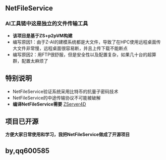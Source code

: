 ## NetFileService

### AI工具链中这是独立的文件传输工具

- **该项目是基于ZS+p2pVM构建**
- 编写原因1：由于Z-AI的建模系统都是大文件，导致了在HPC使用远程桌面传大文件非常慢，远程桌面很容易断，并且上传下载不能断点
- 编写原因2：用FTP很舒服，但是安全性以及配置复杂，如果几十台的超算群，配置太麻烦了

## 特别说明

- NetFileService验证系统采用比特币的抗量子密码技术
- NetFileService的中途传输协议不可能被破解
- **编译NetFileService需要** [ZServer4D](https://github.com/PassByYou888/ZServer4D) 

## 项目已开源

**方便大家日常使用和学习，我把NetFileService做成了开源项目**

## by,qq600585
